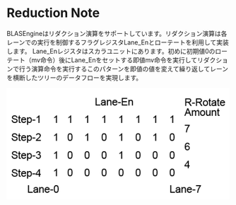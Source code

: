 # Reduction Note

BLASEngineはリダクション演算をサポートしています。リダクション演算は各レーンでの実行を制御するフラグレジスタLane_Enとローテートを利用して実装します。
Lane_Enレジスタはスカラユニットにあります。初めに初期値0のローテート（mv命令）後にLane_Enをセットする即値mv命令を実行してリダクションで行う演算命令を実行するこのパターンを即値の値を変えて繰り返してレーンを横断したツリーのデータフローを実現します。

<div align="center">
  <img src="https://github.com/IAMAl/BLASEngine/blob/main/notes/ExecConcept/figures/Reduction.png"
       alt="Reduction"
       title="Reduction Control on BLASEngine"
       width="550px"
  />
</div>